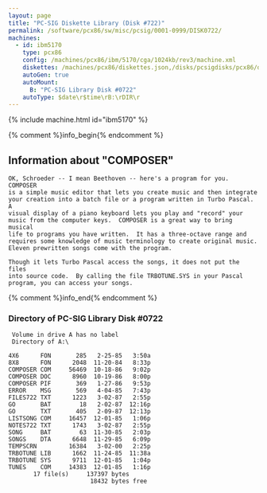 ```yaml
---
layout: page
title: "PC-SIG Diskette Library (Disk #722)"
permalink: /software/pcx86/sw/misc/pcsig/0001-0999/DISK0722/
machines:
  - id: ibm5170
    type: pcx86
    config: /machines/pcx86/ibm/5170/cga/1024kb/rev3/machine.xml
    diskettes: /machines/pcx86/diskettes.json,/disks/pcsigdisks/pcx86/diskettes.json
    autoGen: true
    autoMount:
      B: "PC-SIG Library Disk #0722"
    autoType: $date\r$time\rB:\rDIR\r
---
```


{% include machine.html id="ibm5170" %}

{% comment %}info_begin{% endcomment %}

## Information about "COMPOSER"

    OK, Schroeder -- I mean Beethoven -- here's a program for you.
    COMPOSER
    is a simple music editor that lets you create music and then integrate
    your creation into a batch file or a program written in Turbo Pascal. A
    visual display of a piano keyboard lets you play and "record" your
    music from the computer keys.  COMPOSER is a great way to bring musical
    life to programs you have written.  It has a three-octave range and
    requires some knowledge of music terminology to create original music.
    Eleven prewritten songs come with the program.
    
    Though it lets Turbo Pascal access the songs, it does not put the files
    into source code.  By calling the file TRBOTUNE.SYS in your Pascal
    program, you can access your songs.
{% comment %}info_end{% endcomment %}


### Directory of PC-SIG Library Disk #0722

     Volume in drive A has no label
     Directory of A:\

    4X6      FON       285   2-25-85   3:50a
    8X8      FON      2048  11-20-84   8:33p
    COMPOSER COM     56469  10-18-86   9:02p
    COMPOSER DOC      8960  10-19-86   8:00p
    COMPOSER PIF       369   1-27-86   9:53p
    ERROR    MSG       569   4-04-85   7:43p
    FILES722 TXT      1223   3-02-87   2:55p
    GO       BAT        18   2-02-87  12:16p
    GO       TXT       405   2-09-87  12:13p
    LISTSONG COM     16457  12-01-85   1:06p
    NOTES722 TXT      1743   3-02-87   2:55p
    SONG     BAT        63  11-30-85   2:03p
    SONGS    DTA      6648  11-29-85   6:09p
    TEMPSCRN         16384   3-02-00   2:25p
    TRBOTUNE LIB      1662  11-24-85  11:38a
    TRBOTUNE SYS      9711  12-01-85   1:04p
    TUNES    COM     14383  12-01-85   1:16p
           17 file(s)     137397 bytes
                           18432 bytes free
